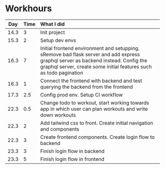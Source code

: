 # Workhours

| Day | Time | What I did  |
| :----:|:-----| :-----|
| 14.3 | 3    | Init project |
| 15.3 | 2    | Setup dev envs |
| 16.3 | 7    | Initial frontend environment and setupping. sRemove bad flask server and add express graphql server as backend instead. Config the graphql server, create some initial features such as todo pagination |
| 16.3 | 1    | Connect the frontend with backend and test querying the backend from the frontend |
| 17.3 | 2.5    | Config prod env. Setup CI workflow |
| 22.3 | 0.5    | Change todo to workout, start working towards app in which user can plan workouts and write down workouts |
| 22.3 | 2    | Add tailwind css to front. Create initial navigation and components |
| 22.3 | 3    | Create frontend components. Create login flow to backend |
| 23.3 | 3    | Finish login flow in backend |
| 23.3 | 5    | Finish login flow in frontend |